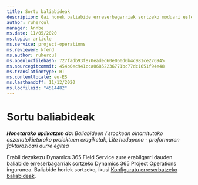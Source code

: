 ```yaml
---
title: Sortu baliabideak
description: Gai honek baliabide erreserbagarriak sortzeko moduari esleitzeari buruzko informazioa lortzeko esteka ematen du.
author: ruhercul
manager: Annbe
ms.date: 11/05/2020
ms.topic: article
ms.service: project-operations
ms.reviewer: kfend
ms.author: ruhercul
ms.openlocfilehash: 727fadb93f870eaded60e060d6b4c981ce276945
ms.sourcegitcommit: 454b0ec941cca06852236771bc77dc1651f94e48
ms.translationtype: HT
ms.contentlocale: eu-ES
ms.lasthandoff: 11/12/2020
ms.locfileid: "4514482"
---
```

# <a name="create-resources"></a>Sortu baliabideak

_**Honetarako aplikatzen da:** Baliabideen / stockean oinarritutako eszenatokietarako proiektuen eragiketak, Lite hedapena - proformaren fakturazioari aurre egitea_

Erabil dezakezu Dynamics 365 Field Service zure erabilgarri dauden baliabide erreserbagarriak sortzeko Dynamics 365 Project Operations ingurunea. Baliabide horiek sortzeko, ikusi [Konfiguratu erreserbatzeko baliabideak](https://docs.microsoft.com/dynamics365/field-service/set-up-bookable-resources).
